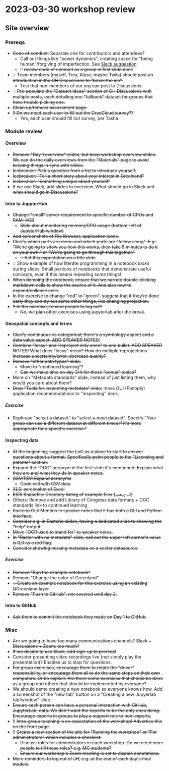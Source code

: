 # 2023-03-30 workshop review

## Site overview

### Prereqs

* ~~Code of conduct~~: Separate one for contributors and attendees?
    * Call out things like "power dynamics", creating space for "being human"/forgiving
      of imperfection. See [Slack
      suggestion](https://nsidc.slack.com/archives/CRB96FG68/p1680214782923999)
    * ‼️ ~~review code of conduct as a group in first slide deck~~
* 💡 ~~Team members (myself, Trey, Alyse, maybe Twila) should post an introduction in the
  GH Discussions to "break the ice".~~
    * ~~Test that non-members of our org can post to Discussions~~
* 💡 ~~Pre-populate the "Dataset Ideas" section of GH Discussions with multiple posts,
  each detailing one "fallback" dataset for groups that have trouble picking one.~~
* ~~Clean up/remove assessment page.~~
* ~~‼️ Do we need each user to fill out the CryoCloud survey??~~
    * Yes, each user should fill out survey, per Tasha


### Module review

#### Overview

* ~~Remove "Day 1 overview" slides, but keep workshop overview slides. We can do the daily
  overviews from the "Materials" page to avoid keeping things in sync with slides.~~
* ~~Icebreaker: Pick a question from a list to introduce yourself.~~
* ~~Icebreaker: "Tell a _short_ story about your interest in Greenland"~~
* ~~Icebreaker: "Something unique about yourself"~~
* ~~If we use Slack, add slides to overview. What should go in Slack and what should go in
  Discussions?~~


#### Intro to JupyterHub

* ~~Change "small" server requirement to specific number of CPUs and RAM: 4GB~~
    * ~~Slide about monitoring memory/CPU usage (bottom-left of JupyterHub window)~~
* ~~Add screenshots of File Browser, application icons.~~
* ~~Clarify which parts are demo and which parts are "follow along". E.g.: "We're going to
  show you how this works, then take 5 minutes to do it on your own." or "We're going
  to go through this together."~~
    * ~~💡 Set this expectation on a title slide~~
* 💡 Show example of how literate programming in a notebook _looks_ during slides. Small
  portions of notebooks that demonstrate useful concepts, even if this means repeating
  some things!
* ~~When demoing the notebook, ensure that we narrate double-clicking markdown cells to
  show the source of it. And also how to expand/collapse cells.~~
* ~~In the exercise to change "red" to "green", suggest that if they're done early they
  can try out some other things, like changing projection.~~
* ~~‼️ In the exercise, remind people to log out?~~
    * ~~No, we plan other exercises using jupyterlab after the break.~~


#### Geospatial concepts and terms

* ~~Clarify continuous vs categorical; there's a symbology aspect and a data value aspect.
  ADD SPEAKER NOTES!~~
* ~~Combine "lossy" and "reproject only once" to one bullet. ADD SPEAKER NOTES! What does
  "lossy" mean? How do multiple reprojections increase uncertainty/error, decrease
  quality?~~
* ~~Remove "other data types" slide.~~
    * ~~Move to "continued learning"?~~
    * ~~Can we make time on day 3/4 for those "bonus" topics?~~
* More on "Metadata standards" slide; instead of just listing them, why would you care
  about them?
* ~~Drop "Tools for inspecting metadata" slide;~~ move GUI (Panoply) application
  recommendations to "inspecting" deck.


##### Exercise

* ~~Rephrase "select a dataset" to "select a _main_ dataset". Specify "Your group can use
  a different dataset at different times if it's more appropriate for a specific
  exercise."~~


#### Inspecting data

* ~~At the beginning, suggest the LoC as a place to start to answer questions about a
  format. Specifically point people to the "Licensing and patents" section.~~
* ~~Expand the "OGC" acronym in the first slide it's mentioned. Explain what they are and
  what they do in speaker notes.~~
* ~~CSV/TSV: Expand acronyms~~
    * ~~Code cell with CSV data~~
* ~~XLS: screenshot of Excel~~
* ~~ESRI Shapefile: Directory listing of example files (`.prj`, `.?`)~~
* Others: Remove and add Library of Congress data formats + OGC standards link to
  continued learning
* ~~Rasterio CLI: Mention in speaker notes that it has both a CLI and Python
  interface.~~
* ~~Consider e.g. in Rasterio slides, having a dedicated slide to showing the "help"
  output.~~
* ~~Move "OGR used to stand for" to speaker notes.~~
* ~~In "Raster with no metadata" slide, call out the upper left corner's value is 0,0 as a
  red flag.~~
* ~~Consider showing missing metadata on a vector datasource.~~


##### Exercise

* ~~Remove "Run the example notebook"~~
* ~~Remove "Change the color of Greenland"~~
* ~~💡 Create an example notebook for this exercise using an existing QGreenland
  layer.~~
* ~~Remove "Push to GitHub", not covered until day 2.~~


#### Intro to GitHub

* ~~Ask them to commit the notebook they made on Day 1 to GitHub.~~


### Misc

* ~~Are we going to have too many communications channels? Slack + Discussions + Zoom: too
  much?~~
* ~~If we decide to use Slack, add sign-up to prereqs!~~
* Consider presenting video recordings live (not simply play the presentation)? Enables
  us to stop for questions.
* ~~For group exercises, encourage them to rotate the "driver" responsibility, or
  encourage them all to do the same steps on their own computers. Or be explicit: Are
  there some exercises that should be done as a group and others that should be
  implemented by everyone?~~
* We should demo creating a new notebook so everyone knows how. Add a screenshot of the
  "new tab" button on a "Creating a new Jupyerlab tab/window" slide.
* ~~Ensure each person can have a personal interaction with GitHub, JupyterLab, data. We
  don't want the experts to be the only ones _doing_. Encourage experts in groups to
  play a support role to non-experts.~~
* ‼️ ~~Intra-group teaching is an expectation of the workshop! Advertise this on the front
  page.~~
* ‼️ ~~Create a new section of the site for "Running the workshop" or "For
  administrators" which includes a checklist.~~
    * ~~Discuss roles for administrators in each workshop. Do we need more people to
      fill those roles? e.g. MC students?~~
    * ~~Ensure our workshop's Zoom meeting is set to disable annotations.~~
* ~~More reminders to log out of JH, e.g. at the end of each day's final module.~~
